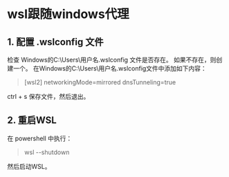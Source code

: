 # wsl跟随windows代理

## 1. 配置 .wslconfig 文件

检查 Windows的C:\Users\用户名\.wslconfig 文件是否存在。
如果不存在，则创建一个。
在Windows的C:\Users\用户名\.wslconfig文件中添加如下内容：
>[wsl2]
>networkingMode=mirrored
>dnsTunneling=true

ctrl + s 保存文件，然后退出。

## 2. 重启WSL

在 powershell 中执行：
>wsl --shutdown

然后启动WSL。